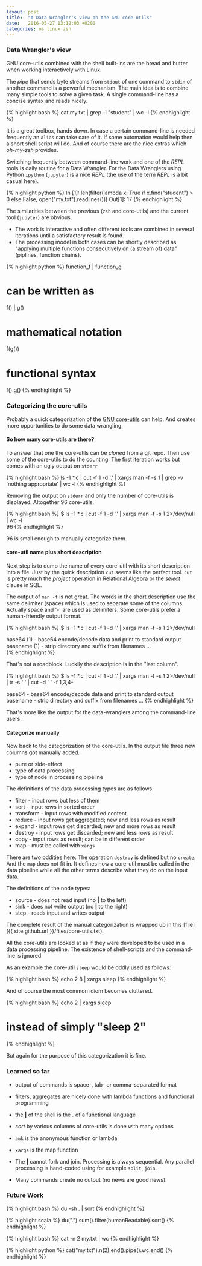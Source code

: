 ```yaml
---
layout: post
title:  "A Data Wrangler's view on the GNU core-utils"
date:   2016-05-27 13:12:03 +0200
categories: os linux zsh
---
```



### Data Wrangler's view

GNU core-utils combined with the shell built-ins are the bread and butter when working interactively with Linux. 

The *pipe* that sends byte streams from `stdout` of one command to `stdin` of another command is a powerful mechanism.
The main idea is to combine many simple tools to solve a given task.
A single command-line has a concise syntax and reads nicely.

{% highlight bash %}
cat my.txt | grep -i "student" | wc -l
{% endhighlight %}

It is a great toolbox, hands down.
In case a certain command-line is needed frequently an `alias` can take care of it.
If some automation would help then a short shell script will do.
And of course there are the nice extras which *oh-my-zsh* provides.

Switching frequently between command-line work and one of the *REPL* tools is daily routine for a Data Wrangler.
For the Data Wranglers using Python `ipython` (`jupyter`) is a nice *REPL* (the use of the term *REPL* is a bit casual here).

{% highlight python %}
In [1]: len(filter(lambda x: True if x.find("student") > 0 else False, open("my.txt").readlines()))
Out[1]: 17
{% endhighlight %}

The similarities between the previous (`zsh` and core-utils) and the current tool (`jupyter`) are obvious.

* The work is interactive and often different tools are combined in several iterations until a satisfactory result is found.
* The processing model in both cases can be shortly described as "applying multiple functions consecutively on (a stream of) data" (piplines, function chains).

{% highlight python %}
function_f | function_g
# can be written as
f() | g()
# mathematical notation
f(g())
# functional syntax
f().g()
{% endhighlight %}


### Categorizing the core-utils

Probably a quick categorization of the [GNU core-utils][core-utils] can help.
And creates more opportunities to do some data wrangling.

#### So how many core-utils are there? 
To answer that one the core-utils can be *cloned* from a git repo.
Then use some of the core-utils to do the counting.
The first iteration works but comes with an ugly output on `stderr`

{% highlight bash %}
ls -1 *.c | cut -f 1 -d '.' | xargs man -f -s 1 | grep -v 'nothing appropriate' | wc -l
{% endhighlight %}

Removing the output on `stderr` and only the number of core-utils is displayed.
Altogether 96 core-utils.

{% highlight bash %}
$ ls -1 *.c | cut -f 1 -d '.' | xargs man -f -s 1 2>/dev/null | wc -l               
96
{% endhighlight %}

96 is small enough to manually categorize them.

#### core-util name plus short description
Next step is to dump the name of every core-util with its short description into a file.
Just by the quick description `cut` seems like the perfect tool.
`cut` is pretty much the *project* operation in Relational Algebra or the *select* clause in SQL.

The output of `man -f` is not great.
The words in the short description use the same delimiter (space) which is used to separate some of the columns.
Actually space and '-' are used as delimiters.
Some core-utils prefer a human-friendly output format.

{% highlight bash %}
$ ls -1 *.c | cut -f 1 -d '.' | xargs man -f -s 1 2>/dev/null

base64 (1) - base64 encode/decode data and print to standard output
basename (1) - strip directory and suffix from filenames
...             
{% endhighlight %}

That's not a roadblock.
Luckily the description is in the "last column".

{% highlight bash %}
$ ls -1 *.c | cut -f 1 -d '.' | xargs man -f -s 1 2>/dev/null | tr -s ' ' | cut -d ' ' -f 1,3,4-

base64 - base64 encode/decode data and print to standard output
basename - strip directory and suffix from filenames
...
{% endhighlight %}

That's more like the output for the data-wranglers among the command-line users.


#### Categorize manually
Now back to the categorization of the core-utils.
In the output file three new columns got manually added.

* pure or side-effect
* type of data processing
* type of node in processing pipeline

The definitions of the data processing types are as follows:

* filter - input rows but less of them
* sort - input rows in sorted order
* transform - input rows with modified content
* reduce - input rows get aggregated; new and less rows as result
* expand - input rows get discarded; new and more rows as result
* destroy - input rows get discarded; new and less rows as result
* copy - input rows as result; can be in different order
* map - must be called with `xargs`

There are two oddities here.
The operation `destroy` is defined but no `create`.
And the `map` does not fit in.
It defines how a core-util must be called in the data pipeline while all the other terms describe what they do on the input data.

The definitions of the node types:

* source - does not read input (no __\|__ to the left)
* sink - does not write output (no __\|__ to the right)
* step - reads input and writes output

The complete result of the manual categorization is wrapped up in this [file]({{ site.github.url }}/files/core-utils.txt).

All the core-utils are looked at as if they were developed to be used in a data processing pipeline.
The existence of shell-scripts and the command-line is ignored.

As an example the core-util `sleep` would be oddly used as follows:

{% highlight bash %}
echo 2 8 | xargs sleep
{% endhighlight %}

And of course the most common idiom becomes cluttered.

{% highlight bash %}
echo 2 | xargs sleep
# instead of simply "sleep 2"
{% endhighlight %}

But again for the purpose of this categorization it is fine.


### Learned so far

* output of commands is space-, tab- or comma-separated format
* filters, aggregates are nicely done with lambda functions and functional programming
* the __\|__ of the shell is the __.__ of a functional language
* _sort_ by various columns of core-utils is done with many options
* `awk` is the anonymous function or lambda
* `xargs` is the map function

* The __\|__ cannot fork and join. Processing is always sequential.
Any parallel processing is hand-coded using for example `split`, `join`.
* Many commands create no output (no news are good news).


### Future Work

{% highlight bash %}
du -sh . | sort
{% endhighlight %}

{% highlight scala %}
du(".").sum().filter(humanReadable).sort()
{% endhighlight %}

{% highlight bash %}
cat -n 2 my.txt | wc
{% endhighlight %}

{% highlight python %}
cat("my.txt").n(2).end().pipe().wc.end()
{% endhighlight %}

[core-utils]: http://www.gnu.org/software/coreutils/coreutils.html
[es-shell]: https://stuff.mit.edu/afs/sipb/user/yandros/doc/es-usenix-winter93.html
[rc-shell]: http://doc.cat-v.org/plan_9/4th_edition/papers/rc
